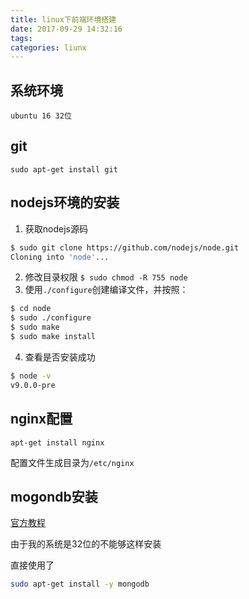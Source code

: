 ```yaml
---
title: linux下前端环境搭建
date: 2017-09-29 14:32:16
tags:
categories: liunx
---
```


## 系统环境

`ubuntu 16 32位`

## git

`sudo apt-get install git`

## nodejs环境的安装

1. 获取nodejs源码
``` bash
$ sudo git clone https://github.com/nodejs/node.git
Cloning into 'node'...
```
2. 修改目录权限
`$ sudo chmod -R 755 node`
3. 使用`./configure`创建编译文件，并按照：
``` bash
$ cd node
$ sudo ./configure
$ sudo make
$ sudo make install
```
4. 查看是否安装成功
```bash
$ node -v
v9.0.0-pre
```


## nginx配置

`apt-get install nginx`

配置文件生成目录为`/etc/nginx`


## mogondb安装

[官方教程](https://docs.mongodb.com/manual/tutorial/install-mongodb-on-ubuntu/#install-mongodb-community-edition)

由于我的系统是32位的不能够这样安装

直接使用了

```bash
sudo apt-get install -y mongodb
```
